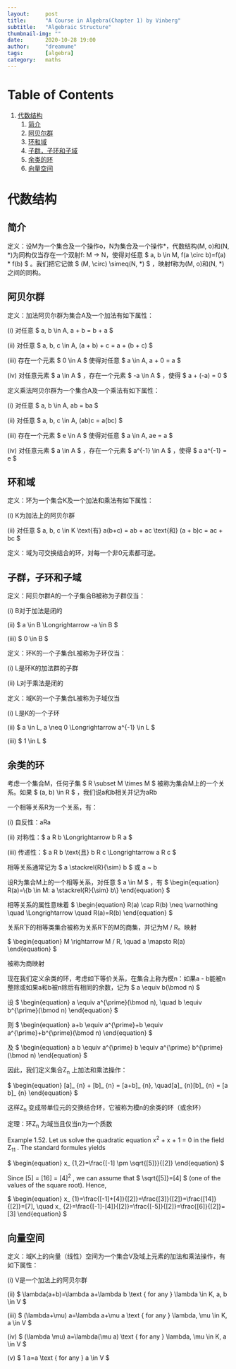 ```yaml
---
layout:     post
title:      "A Course in Algebra(Chapter 1) by Vinberg"
subtitle:   "Algebraic Structure"
thumbnail-img: ""
date:       2020-10-28 19:00
author:     "dreamume"
tags: 		[algebra]
category:   maths
---
```

<head>
    <script src="https://cdn.mathjax.org/mathjax/latest/MathJax.js?config=TeX-AMS-MML_HTMLorMML" type="text/javascript"></script>
    <script type="text/x-mathjax-config">
        MathJax.Hub.Config({
            tex2jax: {
            skipTags: ['script', 'noscript', 'style', 'textarea', 'pre'],
            inlineMath: [['$','$']]
            }
        });
    </script>
</head>

# Table of Contents

1.  [代数结构](#org2500f14)
    1.  [简介](#org210ef2c)
    2.  [阿贝尔群](#orgc31e4b3)
    3.  [环和域](#orgc60734c)
    4.  [子群，子环和子域](#org19183fa)
    5.  [余类的环](#org5160204)
    6.  [向量空间](#org97c8839)


<a id="org2500f14"></a>

# 代数结构


<a id="org210ef2c"></a>

## 简介

定义：设M为一个集合及一个操作o，N为集合及一个操作\*，代数结构(M, o)和(N, \*)为同构仅当存在一个双射f: M -> N，使得对任意 $ a, b \\in M, f(a \\circ b)=f(a) \* f(b) $ 。我们把它记做 $ (M, \\circ) \\simeq(N, *) $ ，映射f称为(M, o)和(N, \*)之间的同构。


<a id="orgc31e4b3"></a>

## 阿贝尔群

定义：加法阿贝尔群为集合A及一个加法有如下属性：

(i) 对任意 $ a, b \\in A, a + b = b + a $

(ii) 对任意 $ a, b, c \\in A, (a + b) + c = a + (b + c) $

(iii) 存在一个元素 $ 0 \\in A $ 使得对任意 $ a \\in A, a + 0 = a  $

(iv) 对任意元素 $ a \\in A $ ，存在一个元素 $ -a \\in A $ ，使得 $ a + (-a) = 0 $

定义乘法阿贝尔群为一个集合A及一个乘法有如下属性：

(i) 对任意 $ a, b \\in A, ab = ba $

(ii) 对任意 $ a, b, c \\in A, (ab)c = a(bc) $

(iii) 存在一个元素 $ e \\in A $ 使得对任意 $ a \\in A, ae = a  $

(iv) 对任意元素 $ a \\in A $ ，存在一个元素 $ a^{-1} \\in A $ ，使得 $ a a^{-1} = e $


<a id="orgc60734c"></a>

## 环和域

定义：环为一个集合K及一个加法和乘法有如下属性：

(i) K为加法上的阿贝尔群

(ii) 对任意 $ a, b, c \\in K \\text{有} a(b+c) = ab + ac \\text{和} (a + b)c = ac + bc $

定义：域为可交换结合的环，对每一个非0元素都可逆。


<a id="org19183fa"></a>

## 子群，子环和子域

定义：阿贝尔群A的一个子集合B被称为子群仅当：

(i) B对于加法是闭的

(ii) $ a \\in B \\Longrightarrow -a \\in B $

(iii) $ 0 \\in B $

定义：环K的一个子集合L被称为子环仅当：

(i) L是环K的加法群的子群

(ii) L对于乘法是闭的

定义：域K的一个子集合L被称为子域仅当

(i) L是K的一个子环

(ii) $ a \\in L, a \\neq 0 \Longrightarrow a^{-1} \\in L $

(iii) $ 1 \\in L $


<a id="org5160204"></a>

## 余类的环

考虑一个集合M，任何子集 $ R \\subset M \\times M $ 被称为集合M上的一个关系。如果 $ (a, b) \\in R $ ，我们说a和b相关并记为aRb

一个相等关系R为一个关系，有：

(i) 自反性：aRa

(ii) 对称性：$ a R b \\Longrightarrow b R a $

(iii) 传递性：$ a R b \\text{且} b R c \\Longrightarrow a R c $

相等关系通常记为 $ a \\stackrel{R}{\\sim} b $ 或 a ~ b

设R为集合M上的一个相等关系，对任意 $ a \\in M $ ，有 $ \\begin{equation} R(a)=\\{b \\in M: a \\stackrel{R}{\\sim} b\\} \\end{equation} $

相等关系的属性意味着 $ \\begin{equation} R(a) \\cap R(b) \\neq \\varnothing \\quad \\Longrightarrow \\quad R(a)=R(b) \\end{equation} $

关系R下的相等类集合被称为关系R下的M的商集，并记为M / R。映射

$ \\begin{equation} M \\rightarrow M / R, \\quad a \\mapsto R(a) \\end{equation} $

被称为商映射

现在我们定义余类的环，考虑如下等价关系，在集合上称为模n：如果a - b能被n整除或如果a和b被n除后有相同的余数，记为 $ a \\equiv b(\\bmod n) $

设 $ \\begin{equation} a \\equiv a^{\\prime}(\\bmod n), \\quad b \\equiv b^{\\prime}(\\bmod n) \\end{equation} $

则 $ \\begin{equation} a+b \\equiv a^{\\prime}+b \\equiv a^{\\prime}+b^{\\prime}(\\bmod n) \\end{equation} $

及 $ \\begin{equation} a b \\equiv a^{\\prime} b \\equiv a^{\\prime} b^{\\prime}(\\bmod n) \\end{equation} $

因此，我们定义集合Z<sub>n</sub> 上加法和乘法操作：

$ \\begin{equation} [a]_ {n} + [b]_ {n} = [a+b]_ {n}, \\quad[a]_ {n}[b]_ {n} = [a b]_ {n} \\end{equation} $

这样Z<sub>n</sub> 变成带单位元的交换结合环，它被称为模n的余类的环（或余环）

定理：环Z<sub>n</sub> 为域当且仅当n为一个质数

Example 1.52. Let us solve the quadratic equation x<sup>2</sup> + x + 1 = 0 in the field Z<sub>11</sub> . The standard formules yields

$ \\begin{equation} x_ {1,2}=\\frac{[-1] \\pm \\sqrt{[5]}}{[2]} \\end{equation} $

Since [5] = [16] = [4]<sup>2</sup> , we can assume that $ \\sqrt{[5]}=[4] $ (one of the values of the square root). Hence,

$ \\begin{equation} x_ {1}=\\frac{[-1]+[4]}{[2]}=\\frac{[3]}{[2]}=\\frac{[14]}{[2]}=[7], \\quad x_ {2}=\\frac{[-1]-[4]}{[2]}=\\frac{[-5]}{[2]}=\\frac{[6]}{[2]}=[3] \\end{equation} $


<a id="org97c8839"></a>

## 向量空间

定义：域K上的向量（线性）空间为一个集合V及域上元素的加法和乘法操作，有如下属性：

(i) V是一个加法上的阿贝尔群

(ii) $ \\lambda(a+b)=\\lambda a+\\lambda b \\text { for any } \\lambda \\in K, a, b \\in V $

(iii) $ (\\lambda+\\mu) a=\\lambda a+\\mu a \\text { for any } \\lambda, \\mu \\in K, a \\in V $

(iv) $ (\\lambda \\mu) a=\\lambda(\\mu a) \\text { for any } \\lambda, \\mu \\in K, a \\in V $

(v) $ 1 a=a \\text { for any } a \\in V $

